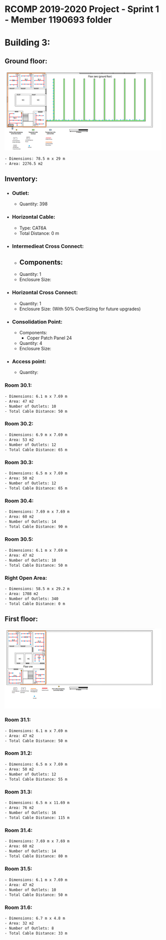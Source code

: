 RCOMP 2019-2020 Project - Sprint 1 - Member 1190693 folder
===========================================

# Building 3:

## **Ground floor:**
![Outlets_GroundFloor.png](Outlets_GroundFloor.png)

    - Dimensions: 78.5 m x 29 m
    - Area: 2276.5 m2

## Inventory:
- ### Outlet:
    - Quantity: 398
- ### Horizontal Cable:
    - Type: CAT6A
    - Total Distance: 0 m
- ### Intermedieat Cross Connect:
    - Components:
        - 
    - Quantity: 1
    - Enclosure Size: 
- ### Horizontal Cross Connect:
    - Quantity: 1
    - Enclosure Size: (With 50% OverSizing for future upgrades)
- ### Consolidation Point:
    - Components:
        - Coper Patch Panel 24
    - Quantity: 4
    - Enclosure Size: 
- ### Access point:
    - Quantity: 

### Room 30.1: 
    - Dimensions: 6.1 m x 7.69 m
    - Area: 47 m2
    - Number of Outlets: 10 
    - Total Cable Distance: 50 m
### Room 30.2: 
    - Dimensions: 6.9 m x 7.69 m
    - Area: 53 m2
    - Number of Outlets: 12
    - Total Cable Distance: 65 m
### Room 30.3: 
    - Dimensions: 6.5 m x 7.69 m
    - Area: 50 m2
    - Number of Outlets: 12
    - Total Cable Distance: 65 m
### Room 30.4:
    - Dimensions: 7.69 m x 7.69 m
    - Area: 60 m2
    - Number of Outlets: 14
    - Total Cable Distance: 90 m
### Room 30.5: 
    - Dimensions: 6.1 m x 7.69 m
    - Area: 47 m2
    - Number of Outlets: 10
    - Total Cable Distance: 50 m
### Right Open Area: 
    - Dimensions: 58.5 m x 29.2 m
    - Area: 1708 m2
    - Number of Outlets: 340
    - Total Cable Distance: 0 m




## **First floor:**
![Outlets_FirstFloor.png](Outlets_FirstFloor.png)
### Room 31.1: 
    - Dimensions: 6.1 m x 7.69 m
    - Area: 47 m2
    - Total Cable Distance: 50 m
### Room 31.2: 
    - Dimensions: 6.5 m x 7.69 m
    - Area: 50 m2
    - Number of Outlets: 12
    - Total Cable Distance: 55 m
### Room 31.3: 
    - Dimensions: 6.5 m x 11.69 m
    - Area: 76 m2
    - Number of Outlets: 16
    - Total Cable Distance: 115 m
### Room 31.4:
    - Dimensions: 7.69 m x 7.69 m
    - Area: 60 m2
    - Number of Outlets: 14
    - Total Cable Distance: 80 m
### Room 31.5: 
    - Dimensions: 6.1 m x 7.69 m
    - Area: 47 m2
    - Number of Outlets: 10
    - Total Cable Distance: 50 m
### Room 31.6: 
    - Dimensions: 6.7 m x 4.8 m
    - Area: 32 m2
    - Number of Outlets: 8
    - Total Cable Distance: 33 m


